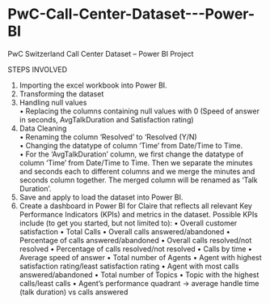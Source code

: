 # PwC-Call-Center-Dataset---Power-BI

PwC Switzerland Call Center Dataset – Power BI Project

STEPS INVOLVED

1.	Importing the excel workbook into Power BI.<br>
2.	Transforming the dataset
3.	Handling null values<br>
•	Replacing the columns containing null values with 0 (Speed of answer in seconds, AvgTalkDuration and Satisfaction rating)
4.	Data Cleaning<br>
•	Renaming the column ‘Resolved’ to ‘Resolved (Y/N)<br>
•	Changing the datatype of column ‘Time’ from Date/Time to Time.<br>
•	For the ‘AvgTalkDuration’ column, we first change the datatype of column ‘Time’ from Date/Time to Time. Then we separate the minutes and seconds each to different columns and we merge the minutes and seconds column together. The merged column will be renamed as ‘Talk Duration’. 
5.	Save and apply to load the dataset into Power BI.
6.	Create a dashboard in Power BI for Claire that reflects all relevant Key Performance Indicators (KPIs) and metrics in the dataset.
            Possible KPIs include (to get you started, but not limited to):
•	Overall customer satisfaction
•	Total Calls
•	Overall calls answered/abandoned
•	Percentage of calls answered/abandoned
•	Overall calls resolved/not resolved
•	Percentage of calls resolved/not resolved
•	Calls by time
•	Average speed of answer
•	Total number of Agents
•	Agent with highest satisfaction rating/least satisfaction rating
•	Agent with most calls answered/abandoned
•	Total number of Topics 
•	Topic with the highest calls/least calls
•	Agent’s performance quadrant -> average handle time (talk duration) vs calls answered
